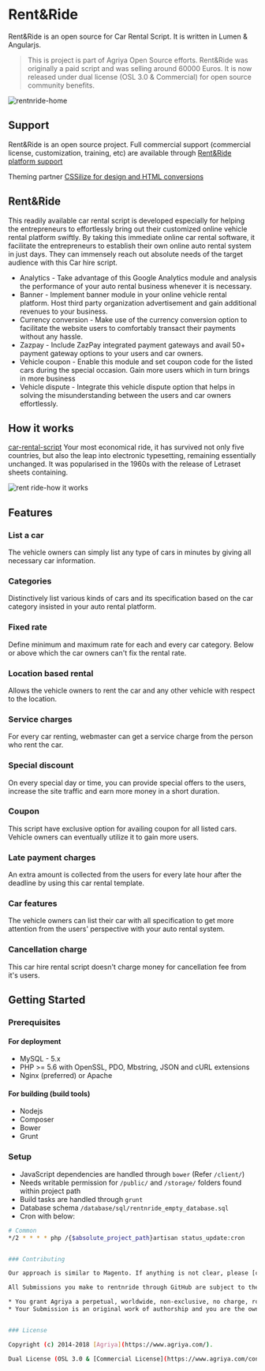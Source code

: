 # Rent&Ride

Rent&Ride is an open source for Car Rental Script. It is written in Lumen & Angularjs.

> This is project is part of Agriya Open Source efforts. Rent&Ride was originally a paid script and was selling around 60000 Euros. It is now released under dual license (OSL 3.0 & Commercial) for open source community benefits.

![rentnride-home](https://user-images.githubusercontent.com/4700341/47705875-c6297b80-dc4d-11e8-89e0-77e17f69c13e.png)


## Support

Rent&Ride is an open source project. Full commercial support (commercial license, customization, training, etc) are available through [Rent&Ride platform support](https://www.agriya.com/products/car-rental-script)

Theming partner [CSSilize for design and HTML conversions](http://cssilize.com/)

## Rent&Ride

This readily available car rental script is developed especially for helping the entrepreneurs to effortlessly bring out their customized online vehicle rental platform swiftly. By taking this immediate online car rental software, it facilitate the entrepreneurs to establish their own online auto rental system in just days. They can immensely reach out absolute needs of the target audience with this Car hire script.

* Analytics - Take advantage of this Google Analytics module and analysis the performance of your auto rental business whenever it is necessary.
* Banner - Implement banner module in your online vehicle rental platform. Host third party organization advertisement and gain additional revenues to your business.
* Currency conversion - Make use of the currency conversion option to facilitate the website users to comfortably transact their payments without any hassle.
* Zazpay - Include ZazPay integrated payment gateways and avail 50+ payment gateway options to your users and car owners.
* Vehicle coupon - Enable this module and set coupon code for the listed cars during the special occasion. Gain more users which in turn brings in more business
* Vehicle dispute - Integrate this vehicle dispute option that helps in solving the misunderstanding between the users and car owners effortlessly.

## How it works

[car-rental-script](https://www.agriya.com/products/car-rental-script) Your most economical ride, it has survived not only five countries, but also the leap into electronic typesetting, remaining essentially unchanged. It was popularised in the 1960s with the release of Letraset sheets containing.

![rent ride-how it works](https://user-images.githubusercontent.com/4700341/47709376-22909900-dc56-11e8-9841-397171079045.png)

## Features

### List a car

The vehicle owners can simply list any type of cars in minutes by giving all necessary car information.
  
### Categories

Distinctively list various kinds of cars and its specification based on the car category insisted in your auto rental platform.

### Fixed rate

Define minimum and maximum rate for each and every car category. Below or above which the car owners can't fix the rental rate.

### Location based rental

Allows the vehicle owners to rent the car and any other vehicle with respect to the location.

### Service charges

For every car renting, webmaster can get a service charge from the person who rent the car.

### Special discount

On every special day or time, you can provide special offers to the users, increase the site traffic and earn more money in a short duration.

### Coupon

This script have exclusive option for availing coupon for all listed cars. Vehicle owners can eventually utilize it to gain more users.

### Late payment charges

An extra amount is collected from the users for every late hour after the deadline by using this car rental template.

### Car features

The vehicle owners can list their car with all specification to get more attention from the users' perspective with your auto rental system.

### Cancellation charge

This car hire rental script doesn't charge money for cancellation fee from it's users.

## Getting Started

### Prerequisites

#### For deployment

* MySQL - 5.x
* PHP >= 5.6 with OpenSSL, PDO, Mbstring, JSON and cURL extensions
* Nginx (preferred) or Apache

#### For building (build tools)

* Nodejs
* Composer
* Bower
* Grunt

### Setup

* JavaScript dependencies are handled through `bower` (Refer `/client/`)
* Needs writable permission for `/public/` and `/storage/` folders found within project path
* Build tasks are handled through `grunt`
* Database schema `/database/sql/rentnride_empty_database.sql`
* Cron with below:
```bash
# Common
*/2 * * * * php /{$absolute_project_path}artisan status_update:cron


### Contributing

Our approach is similar to Magento. If anything is not clear, please [contact us](https://www.agriya.com/contact).

All Submissions you make to rentnride through GitHub are subject to the following terms and conditions:

* You grant Agriya a perpetual, worldwide, non-exclusive, no charge, royalty free, irrevocable license under your applicable copyrights and patents to reproduce, prepare derivative works of, display, publicly perform, sublicense and distribute any feedback, ideas, code, or other information ("Submission") you submit through GitHub.
* Your Submission is an original work of authorship and you are the owner or are legally entitled to grant the license stated above.


### License

Copyright (c) 2014-2018 [Agriya](https://www.agriya.com/).

Dual License (OSL 3.0 & [Commercial License](https://www.agriya.com/contact))
